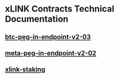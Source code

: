 # xLINK Contracts Technical Documentation

## [btc-peg-in-endpoint-v2-03](btc-peg-in-endpoint-v2-03.md)

## [meta-peg-in-endpoint-v2-02](meta-peg-in-endpoint-v2-02.md)

## [xlink-staking](xlink-staking.md)
